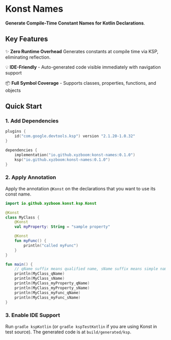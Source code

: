 # Konst Names

**Generate Compile-Time Constant Names for Kotlin Declarations**.

## Key Features

✨ **Zero Runtime Overhead** Generates constants at compile time via KSP, eliminating reflection.

💡 **IDE-Friendly** - Auto-generated code visible immediately with navigation support

📦 **Full Symbol Coverage** - Supports classes, properties, functions, and objects

## Quick Start

### 1. Add Dependencies

```kotlin
plugins {
    id("com.google.devtools.ksp") version "2.1.20-1.0.32"
}

dependencies {
    implementation("io.github.xyzboom:konst-names:0.1.0")
    ksp("io.github.xyzboom:konst-names:0.1.0")
}
```

### 2. Apply Annotation

Apply the annotation `@Konst` on the declarations that you want to use its const name.

```kotlin
import io.github.xyzboom.konst.ksp.Konst

@Konst
class MyClass {
    @Konst
    val myProperty: String = "sample property"

    @Konst
    fun myFunc() {
        println("called myFunc")
    }
}

fun main() {
    // qName suffix means qualified name, sName suffix means simple name
    println(MyClass_qName)
    println(MyClass_sName)
    println(MyClass_myProperty_qName)
    println(MyClass_myProperty_sName)
    println(MyClass_myFunc_qName)
    println(MyClass_myFunc_sName)
}
```

### 3. Enable IDE Support

Run `gradle kspKotlin` (or `gradle kspTestKotlin` if you are using Konst in test source). The generated code is at `build/generated/ksp`.

